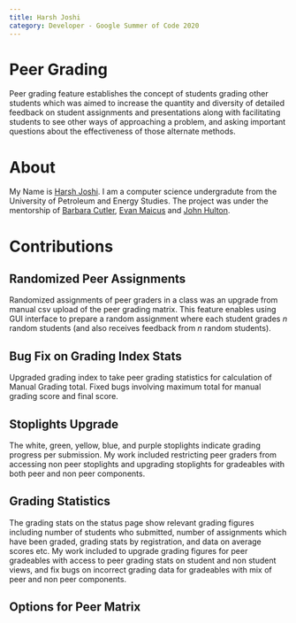 ```yaml
---
title: Harsh Joshi
category: Developer - Google Summer of Code 2020
---
```


# Peer Grading 
Peer grading feature establishes the concept of students grading other students which was aimed to increase the quantity and diversity of detailed feedback on student assignments and presentations along with facilitating students to see other ways of approaching a problem, and asking important questions about the effectiveness of those alternate methods.

# About 
My Name is [Harsh Joshi](https://linkedin.com/in/josharsh). I am a computer science undergradute from the University of Petroleum and Energy Studies.
The project was under the mentorship of [Barbara Cutler](https://www.cs.rpi.edu/~cutler/), [Evan Maicus](https://github.com/emaicus) and [John Hulton](https://github.com/jchulton).

# Contributions

## Randomized Peer Assignments 
Randomized assignments of peer graders in a class was an upgrade from manual csv upload of the peer grading matrix. This feature enables using GUI interface to prepare a random assignment where each student grades *n* random students (and also receives feedback from *n* random students).

## Bug Fix on Grading Index Stats
Upgraded grading index to take peer grading statistics for calculation of Manual Grading total. Fixed bugs involving maximum total for manual grading score and final score.

## Stoplights Upgrade
The white, green, yellow, blue, and purple stoplights indicate grading progress per submission. My work included restricting peer graders from accessing non peer stoplights and upgrading stoplights for gradeables with both peer and non peer components.

## Grading Statistics 
The grading stats on the status page show relevant grading figures including number of students who submitted, number of assignments which have been graded, grading stats by registration, and data on average scores etc. My work included to upgrade grading figures for peer gradeables with access to peer grading stats on student and non student views, and fix bugs on incorrect grading data for gradeables with mix of peer and non peer components.

## Options for Peer Matrix


